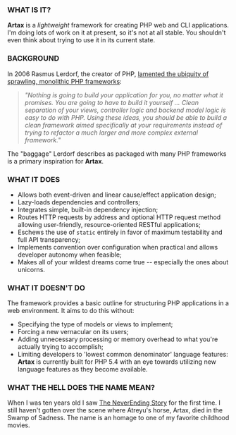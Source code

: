 ### WHAT IS IT?

**Artax** is a _lightweight_ framework for creating PHP web and CLI applications.
I'm doing lots of work on it at present, so it's not at all stable. You shouldn't
even think about trying to use it in its current state.

### BACKGROUND

In 2006 Rasmus Lerdorf, the creator of PHP, [lamented the ubiquity of sprawling,
monolithic PHP frameworks](http://toys.lerdorf.com/archives/38-The-no-framework-PHP-MVC-framework.html):

> _"Nothing is going to build your application for you, no matter what it promises.
You are going to have to build it yourself ... Clean separation of your views,
controller logic and backend model logic is easy to do with PHP. Using these
ideas, you should be able to build a clean framework aimed specifically at your
requirements instead of trying to refactor a much larger and more complex
external framework."_

The "baggage" Lerdorf describes as packaged with many PHP frameworks is a
primary inspiration for **Artax**.

### WHAT IT DOES

* Allows both event-driven and linear cause/effect application design;
* Lazy-loads dependencies and controllers;
* Integrates simple, built-in dependency injection;
* Routes HTTP requests by address and optional HTTP request method allowing
user-friendly, resource-oriented RESTful applications;
* Eschews the use of `static` entirely in favor of maximum testability and 
full API transparency;
* Implements convention over configuration when practical and allows developer
autonomy when feasible;
* Makes all of your wildest dreams come true -- especially the ones about unicorns.

### WHAT IT DOESN'T DO

The framework provides a basic outline for structuring PHP applications in a web
environment. It aims to do this without:

* Specifying the type of models or views to implement;
* Forcing a new vernacular on its users;
* Adding unnecessary processing or memory overhead to what you're actually
trying to accomplish;
* Limiting developers to 'lowest common denominator' language features: **Artax**
is currently built for PHP 5.4 with an eye towards utilizing new language
features as they become available.

### WHAT THE HELL DOES THE NAME MEAN?

When I was ten years old I saw [The NeverEnding Story](http://www.imdb.com/title/tt0088323/) 
for the first time. I still haven't gotten over the scene where Atreyu's horse, 
Artax, died in the Swamp of Sadness. The name is an homage to one of my favorite
childhood movies.
